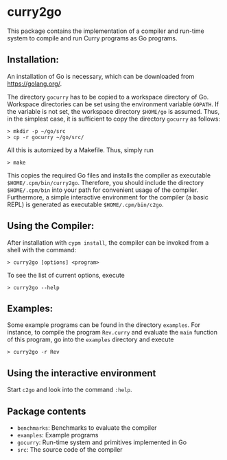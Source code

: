 curry2go
========

This package contains the implementation of a compiler
and run-time system to compile and run Curry programs as Go programs.


Installation:
-------------

An installation of Go is necessary, which can be downloaded
from <https://golang.org/>.

The directory `gocurry` has to be copied to a workspace directory of Go.
Workspace directories can be set using the environment variable `GOPATH`.
If the variable is not set, the workspace directory `$HOME/go`
is assumed. Thus, in the simplest case, it is sufficient
to copy the directory `gocurry` as follows:

    > mkdir -p ~/go/src
    > cp -r gocurry ~/go/src/

All this is automized by a Makefile. Thus, simply run

    > make

This copies the required Go files and installs the compiler
as executable `$HOME/.cpm/bin/curry2go`.
Therefore, you should include the directory `$HOME/.cpm/bin`
into your path for convenient usage of the compiler.
Furthermore, a simple interactive environment for the compiler
(a basic REPL) is generated as executable `$HOME/.cpm/bin/c2go`.


Using the Compiler:
-------------------

After installation with `cypm install`, the compiler can be
invoked from a shell with the command:

    > curry2go [options] <program>

To see the list of current options, execute

    > curry2go --help

Examples:
---------

Some example programs can be found in the directory `examples`.
For instance, to compile the program `Rev.curry` and
evaluate the `main` function of this program, go into
the `examples` directory and execute

    > curry2go -r Rev


Using the interactive environment
---------------------------------

Start `c2go` and look into the command `:help`.


Package contents
----------------

* `benchmarks`: Benchmarks to evaluate the compiler
* `examples`:   Example programs
* `gocurry`:    Run-time system and primitives implemented in Go
* `src`:        The source code of the compiler
